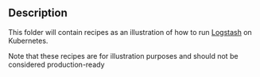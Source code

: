 ## Description

This folder will contain recipes as an illustration of how to run [Logstash][logstash]
on Kubernetes.

Note that these recipes are for illustration purposes and should not be considered production-ready

[logstash]: https://www.elastic.co/products/logstash
